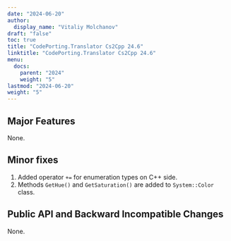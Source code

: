 ```yaml
---
date: "2024-06-20"
author:
  display_name: "Vitaliy Molchanov"
draft: "false"
toc: true
title: "CodePorting.Translator Cs2Cpp 24.6"
linktitle: "CodePorting.Translator Cs2Cpp 24.6"
menu:
  docs:
    parent: "2024"
    weight: "5"
lastmod: "2024-06-20"
weight: "5"
---
```


## Major Features ##

None.

## Minor fixes ##

1. Added operator `+=` for enumeration types on C++ side.
1. Methods `GetHue()` and `GetSaturation()` are added to `System::Color` class.

## Public API and Backward Incompatible Changes ##

None.
